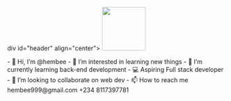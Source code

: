 div id="header" align="center">
  <img src="https://media.giphy.com/media/M9gbBd9nbDrOTu1Mqx/giphy.gif" width="100"/>
</div>
- 👋 Hi, I’m @hembee
- 👀 I’m interested in learning new things
- 🌱 I’m currently learning back-end development
- 💻 Aspiring Full stack developer
- 💞️ I’m looking to collaborate on web dev
- 📫 How to reach me hembee999@gmail.com +234 8117397781

<!---
hembee/hembee is a ✨ special ✨ repository because its `README.md` (this file) appears on your GitHub profile.
You can click the Preview link to take a look at your changes.
--->
